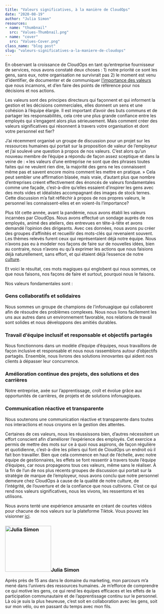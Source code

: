 ```yaml
---
title: "Valeurs significatives, à la manière de CloudOps"
date: "2020-08-19"
author: "Julia Simon"
resources:
- name: "thumbnail"
  src: "Values-Thumbnail.png"
- name: "cover"
  src: "Values-Cover.png"
class_name: "blog post"
slug: "valeurs-significatives-a-la-maniere-de-cloudops"
---
```


En observant la croissance de CloudOps en tant qu’entreprise fournisseur de services, nous avons constaté deux choses : 1) notre priorité ce sont les gens, sans eux, notre organisation ne survivrait pas 2) le moment est venu d’identifier, de documenter et de communiquer <a href="https://blog.smarp.com/the-importance-of-company-values" target="_blank"> l’importance des valeurs</a> que nous incarnons, et d’en faire des points de référence pour nos décisions et nos actions.

Les valeurs sont des principes directeurs qui façonnent et qui informent la gestion et les décisions commerciales, elles donnent un sens et une cohésion à l’équipe élargie. Il est important d’avoir des buts communs et de partager les responsabilités, cela crée une plus grande confiance entre les employés qui s’engagent alors plus sérieusement. Mais comment créer des valeurs significatives qui résonnent à travers votre organisation et dont votre personnel est fier?

J’ai récemment organisé un groupe de discussion pour un projet sur les ressources humaines qui portait sur la proposition de valeur de l’employeur et j’ai soulevé une question à propos de nos valeurs. C’est alors qu’un nouveau membre de l’équipe a répondu de façon assez sceptique et dans la veine de : « les valeurs d’une entreprise ne sont que des phrases toutes faites qui ne veulent rien dire, la majorité des gens ne les connaissent même pas et savent encore moins comment les mettre en pratique. » Cela peut sembler une affirmation blasée, mais vraie, d’autant plus que nombre d’entreprises créent effectivement des énoncés de valeurs fondamentales comme une façade, c’est-à-dire qu’elles essaient d’inspirer les gens avec des mots vides et idéalistes accompagnant des images de stock ternes. Cette discussion m’a fait réfléchir à propos de nos propres valeurs, le personnel les connaissent-elles et en voient-ils l’importance?

Plus tôt cette année, avant la pandémie, nous avons établi les valeurs incarnées par CloudOps. Nous avons effectué un sondage auprès de nos employés, animé des ateliers, des entrevues en tête-à-tête et avons demandé l’opinion des dirigeants. Avec ces données, nous avons pu créer des groupes d’affinités et recueillir des mots-clés qui revenaient souvent. Les thèmes relevés furent ceux qui représentaient déjà notre équipe. Nous n’avons pas eu à modeler nos façons de faire sur de nouvelles idées, bien au contraire, nous n’avons eu qu’à exprimer les actions que nous faisions déjà naturellement, sans effort, et qui étaient déjà l’essence de notre <a href="https://hbr.org/2020/04/build-a-culture-that-aligns-with-peoples-values" target="_blank">culture</a>.

Et voici le résultat, ces mots magiques qui englobent qui nous sommes, ce que nous faisons, nos façons de faire et surtout, pourquoi nous le faisons.

Nos valeurs fondamentales sont :

<h3>Gens collaboratifs et solidaires</h3>

Nous sommes un groupe de champions de l’infonuagique qui collaborent afin de résoudre des problèmes complexes. Nous nous lions facilement les uns aux autres dans un environnement favorable, nos relations de travail sont solides et nous développons des amitiés durables.

<h3>Travail d’équipe inclusif et responsable et objectifs partagés</h3>

Nous fonctionnons dans un modèle d’équipe d’équipes, nous travaillons de façon inclusive et responsable et nous nous rassemblons autour d’objectifs partagés. Ensemble, nous livrons des solutions innovantes qui aident nos clients à dépasser leur concurrence.

<h3>Amélioration continue des projets, des solutions et des carrières</h3>

Notre entreprise, axée sur l’apprentissage, croît et évolue grâce aux opportunités de carrières, de projets et de solutions infonuagiques.

<h3>Communication réactive et transparente</h3>

Nous soutenons une communication réactive et transparente dans toutes nos interactions et nous croyons en la gestion des attentes.

Certaines de ces valeurs, nous les réussissons bien, d’autres nécessitent un effort conscient afin d’améliorer l’expérience des employés. Cet exercice a permis de mettre des mots sur ce à quoi nous aspirons, de façon régulière et quotidienne, c’est-à-dire les piliers qui font de CloudOps un endroit où il fait bon travailler. Bien que cela commence en haut de l’échelle, avec notre équipe de gestionnaires, les effets se font ressentir à travers toute l’équipe d’équipes, car nous propageons tous ces valeurs, même sans le réaliser. À la fin de l’un de nos plus récents groupes de discussion qui portait sur la stratégie de marque de l’employeur, nous avons conclu que notre personnel demeure chez CloudOps à cause de la qualité de notre culture, de l’intégrité, de l’ouverture et de la confiance que nous cultivons. C’est ce qui rend nos valeurs significatives, nous les vivons, les ressentons et les utilisons.

Nous avons tenté une expérience amusante en créant de courtes vidéos pour chacune de nos valeurs sur la plateforme Tiktok. Vous pouvez les visionner <a href="https://www.tiktok.com/@_cloudops" target="_blank">ici</a>. 

<h3><img class="alignleft" src="/images/blog/post/T024XGS0G-U03GSDX48-b9b6861fc706-512.jpg" alt="Julia Simon" width="150">Julia Simon</h3><p>Après près de 15 ans dans le domaine du marketing, mon parcours m’a mené dans l’univers des ressources humaines. Je m’efforce de comprendre ce qui motive les gens, ce qui rend les équipes efficaces et les effets de la participation communautaire et de l’apprentissage continu sur le personnel. Là où je suis la plus heureuse, c’est soit en collaboration avec les gens, soit sur mon vélo, ou en passant du temps avec mon fils.</p>
